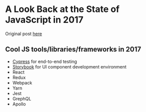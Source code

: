 # A Look Back at the State of JavaScript in 2017

Original post [here](https://medium.freecodecamp.org/a-look-back-at-the-state-of-javascript-in-2017-a5b7f562e977)

## Cool JS tools/libraries/frameworks in 2017
* [Cypress](https://www.cypress.io/) for end-to-end testing
* [Storybook](https://storybook.js.org/) for UI component development environment
* React
* Redux
* Webpack
* Yarn
* Jest
* GrephQL
* Apollo
